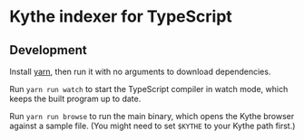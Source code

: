 # Kythe indexer for TypeScript

## Development

Install [yarn](https://yarnpkg.com/), then run it with no arguments to download
dependencies.

Run `yarn run watch` to start the TypeScript compiler in watch mode, which
keeps the built program up to date.

Run `yarn run browse` to run the main binary, which opens the Kythe browser
against a sample file.  (You might need to set `$KYTHE` to your Kythe path
first.)
